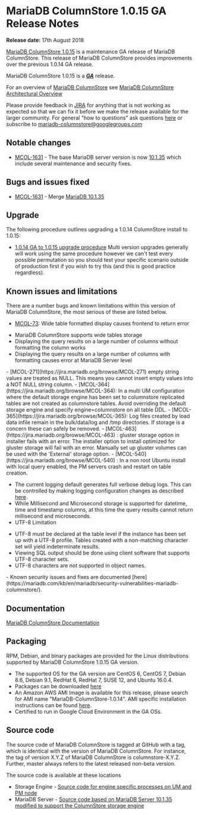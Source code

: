 # MariaDB ColumnStore 1.0.15 GA Release Notes

<strong>Release date:</strong> 17th August 2018

[MariaDB ColumnStore 1.0.15](/columns-storage-engines-and-plugins/storage-engines/mariadb-columnstore) is a maintenance GA release of MariaDB ColumnStore. This release of MariaDB ColumnStore provides improvements over the previous 1.0.14 GA release.

MariaDB ColumnStore 1.0.15 is a <strong><em>[GA](/kb/en/release-criteria/)</em></strong> release.

For an overview of [MariaDB ColumnStore](/columns-storage-engines-and-plugins/storage-engines/mariadb-columnstore) see [MariaDB ColumnStore Architectural Overview](/columns-storage-engines-and-plugins/storage-engines/mariadb-columnstore/columnstore-architecture/columnstore-architectural-overview)

Please provide feedback in [JIRA](https://jira.mariadb.org/browse/MCOL) for anything that is not working as expected so that we can fix it before we make the release available for the larger community.
For general "how to questions" ask questions [here](/columns-storage-engines-and-plugins/storage-engines/mariadb-columnstore) or subscribe to mariadb-columnstore@googlegroups.com

## Notable changes

- [MCOL-1631](https://jira.mariadb.org/browse/MCOL-1631) - The base MariaDB server version is now [10.1.35](/kb/en/mariadb-10135-release-notes/) which include several maintenance and security fixes.

## Bugs and issues fixed

- [MCOL-1631](https://jira.mariadb.org/browse/MCOL-1631) - Merge [MariaDB 10.1.35](/kb/en/mariadb-10135-release-notes/)

## Upgrade

The following procedure outlines upgrading a 1.0.14 ColumnStore install to 1.0.15:

- [1.0.14 GA to 1.0.15 upgrade procedure](/columns-storage-engines-and-plugins/storage-engines/mariadb-columnstore/mariadb-columnstore-columnstore/mariadb-columnstore-10-upgrades/mariadb-columnstore-software-upgrade-1014-to-1015)
Multi version upgrades generally will work using the same procedure however we can't test every possible permutation so you should test your specific scenario outside of production first if you wish to try this (and this is good practice regardless).

## Known issues and limitations

There are a number bugs and known limitations within this version of MariaDB ColumnStore, the most serious of these are listed below.

- [MCOL-73](https://jira.mariadb.org/browse/MCOL-73): Wide table formatted display causes frontend to return error
<ul start="1"><li>MariaDB ColumnStore supports wide tables storage
</li><li>Displaying the query results on a large number of columns without formatting the column works
</li><li>Displaying the query results on a large number of columns with formatting causes error at MariaDB Server level
</li></ul>
- [MCOL-271](https://jira.mariadb.org/browse/MCOL-271)  empty string values are treated as NULL. This means you cannot insert empty values into a NOT NULL string column.
- [MCOL-364](https://jira.mariadb.org/browse/MCOL-364): In a multi UM configuration where the default storage engine has been set to columnstore replicated tables are not created as columnstore tables. Avoid overriding the default storage engine and specify engine=columnstore on all table DDL.
- [MCOL-365](https://jira.mariadb.org/browse/MCOL-365): Log files created by load data infile remain in the bulk/data/log and /tmp directories. If storage is a concern these can safely be removed.
- [MCOL-463](https://jira.mariadb.org/browse/MCOL-463) : gluster storage option in installer fails with an error. The installer option to install optimized for gluster storage will fail with an error. Manually set up gluster volumes can be used with the 'External' storage option.
- [MCOL-540](https://jira.mariadb.org/browse/MCOL-540) : In a non root Ubuntu install with local query enabled, the PM servers crash and restart on table creation.

- The current logging default generates full verbose debug logs. This can be controlled by making logging configuration changes as described [here](/columns-storage-engines-and-plugins/storage-engines/mariadb-columnstore/managing-columnstore/managing-columnstore-system/columnstore-system-monitoring-configuration).
- While Millisecond and Microsecond storage is supported for datetime, time and timestamp columns, at this time the query results cannot return millisecond and microseconds.
- UTF-8 Limitation
<ul start="1"><li>UTF-8 must be declared at the table level if the instance has been set up with a UTF-8 profile. Tables created with a non-matching character set will yield indeterminate results. 
</li><li>Viewing SQL output should be done using client software that supports UTF-8 character sets. 
</li><li>UTF-8 characters are not supported in object names. 
</li></ul>
- Known security issues and fixes are documented [here](https://mariadb.com/kb/en/mariadb/security-vulnerabilities-mariadb-columnstore/).

## Documentation

[MariaDB ColumnStore Documentation](/columns-storage-engines-and-plugins/storage-engines/mariadb-columnstore)

## Packaging

RPM, Debian, and binary packages are provided for the Linux distributions supported by MariaDB ColumnStore 1.0.15 GA version.

- The supported OS for the GA version are CentOS 6, CentOS 7, Debian 8.6, Debian 9.1, RedHat 6, RedHat 7, SUSE 12, and Ubuntu 16.0.4.
- Packages can be downloaded [here](https://mariadb.com/downloads/columnstore)
- An Amazon AWS AMI Image is available for this release, please search for AMI name "MariaDB-ColumnStore-1.0.14". AMI specific installation instructions can be found [here](/columns-storage-engines-and-plugins/storage-engines/mariadb-columnstore/columnstore-getting-started/installing-and-configuring-a-columnstore-system-using-the-amazon-ami).
- Certified to run in Google Cloud Environment in the GA OSs.

## Source code

The source code of MariaDB ColumnStore is tagged at GitHub with a tag, which is identical with the version of MariaDB ColumnStore. For instance, the tag of version X.Y.Z of MariaDB ColumnStore is columnstore-X.Y.Z. Further, master always refers to the latest released non-beta version.

The source code is available at these locations

- Storage Engine - [Source code for engine specific processes on UM and PM node](https://github.com/mariadb-corporation/mariadb-columnstore-engine/tree/columnstore-1.0.15)
- MariaDB Server - [Source code based on MariaDB Server 10.1.35 modified to support the ColumnStore storage engine](https://github.com/mariadb-corporation/mariadb-columnstore-server/tree/columnstore-1.0.15)